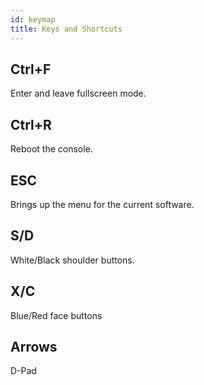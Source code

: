 ```yaml
---
id: keymap
title: Keys and Shortcuts
---
```


## Ctrl+F

Enter and leave fullscreen mode.

## Ctrl+R

Reboot the console.

## ESC

Brings up the menu for the current software.

## S/D

White/Black shoulder buttons.

## X/C

Blue/Red face buttons

## Arrows

D-Pad
